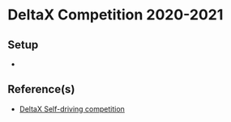 # DeltaX Competition 2020-2021

## Setup
- 


## Reference(s)
- [DeltaX Self-driving competition](https://courses.cs.ut.ee/2020/AutVehProj/fall/Main/Track-DeltaX)


